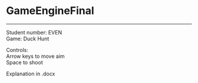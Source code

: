 # GameEngineFinal
---
Student number: EVEN\
Game: Duck Hunt

Controls:\
Arrow keys to move aim\
Space to shoot


Explanation in .docx
